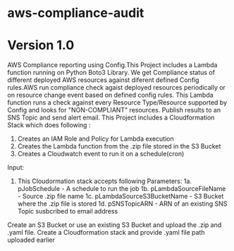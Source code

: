 # aws-compliance-audit
# Version 1.0
AWS Compliance reporting using Config.This Project includes a Lambda function running on Python Boto3 Library.
We get Compliance status of different deployed AWS resources against diferent defined Config rules.AWS run compliance check agaist
deployed resources periodically or on resource change event based on defined config rules.
This Lambda function runs a check against every Resource Type/Resource supported by Config and looks for "NON-COMPLIANT" resources.
Publish results to an SNS Topic and send alert email.
This Project includes a Cloudformation Stack which does following :
1. Creates an IAM Role and Policy for Lambda execution
2. Creates the Lambda function from the .zip file stored in the S3 Bucket
3. Creates a Cloudwatch event to run it on a schedule(cron)

Input:
1. This Cloudormation stack accepts following Parameters:
  1a. pJobSchedule -  A schedule to run the job
  1b. pLambdaSourceFileName - Source .zip file name
  1c. pLambdaSourceS3BucketName - S3 Bucket where the .zip file is stored
  1d. pSNSTopicARN -  ARN of an existing SNS Topic susbcribed to email address

Create an S3 Bucket or use an existing S3 Bucket and upload the .zip and .yaml file.
Create a Cloudformation stack and provide .yaml file path uploaded earlier



